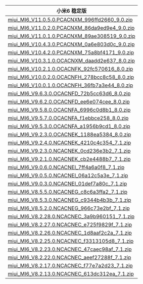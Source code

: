 | 小米6  稳定版    |
| ---- |
| [miui_MI6_V11.0.5.0.PCACNXM_996ffd2660_9.0.zip](http://hugeota.d.miui.com/V11.0.5.0.PCACNXM/miui_MI6_V11.0.5.0.PCACNXM_996ffd2660_9.0.zip)    |
| [miui_MI6_V11.0.2.0.PCACNXM_86da9ed9e4_9.0.zip](http://hugeota.d.miui.com/V11.0.2.0.PCACNXM/miui_MI6_V11.0.2.0.PCACNXM_86da9ed9e4_9.0.zip)    |
| [miui_MI6_V11.0.1.0.PCACNXM_89ae308519_9.0.zip](http://hugeota.d.miui.com/V11.0.1.0.PCACNXM/miui_MI6_V11.0.1.0.PCACNXM_89ae308519_9.0.zip)    |
| [miui_MI6_V10.4.3.0.PCACNXM_0a6e803d0c_9.0.zip](http://hugeota.d.miui.com/V10.4.3.0.PCACNXM/miui_MI6_V10.4.3.0.PCACNXM_0a6e803d0c_9.0.zip)    |
| [miui_MI6_V10.4.2.0.PCACNXM_75a8bf4171_9.0.zip](http://hugeota.d.miui.com/V10.4.2.0.PCACNXM/miui_MI6_V10.4.2.0.PCACNXM_75a8bf4171_9.0.zip)    |
| [miui_MI6_V10.3.1.0.OCACNXM_daadd2e637_8.0.zip](http://hugeota.d.miui.com/V10.3.1.0.OCACNXM/miui_MI6_V10.3.1.0.OCACNXM_daadd2e637_8.0.zip)    |
| [miui_MI6_V10.2.1.0.OCACNFK_92fc570616_8.0.zip](http://hugeota.d.miui.com/V10.2.1.0.OCACNFK/miui_MI6_V10.2.1.0.OCACNFK_92fc570616_8.0.zip)    |
| [miui_MI6_V10.0.2.0.OCACNFH_278bcc8c58_8.0.zip](http://hugeota.d.miui.com/V10.0.2.0.OCACNFH/miui_MI6_V10.0.2.0.OCACNFH_278bcc8c58_8.0.zip)    |
| [miui_MI6_V10.0.1.0.OCACNFH_36fb7a3e44_8.0.zip](http://hugeota.d.miui.com/V10.0.1.0.OCACNFH/miui_MI6_V10.0.1.0.OCACNFH_36fb7a3e44_8.0.zip)    |
| [miui_MI6_V9.6.3.0.OCACNFD_72b5cc63d6_8.0.zip](http://hugeota.d.miui.com/V9.6.3.0.OCACNFD/miui_MI6_V9.6.3.0.OCACNFD_72b5cc63d6_8.0.zip)    |
| [miui_MI6_V9.6.2.0.OCACNFD_ee6e074cee_8.0.zip](http://hugeota.d.miui.com/V9.6.2.0.OCACNFD/miui_MI6_V9.6.2.0.OCACNFD_ee6e074cee_8.0.zip)    |
| [miui_MI6_V9.5.8.0.OCACNFA_6996c0d8b1_8.0.zip](http://hugeota.d.miui.com/V9.5.8.0.OCACNFA/miui_MI6_V9.5.8.0.OCACNFA_6996c0d8b1_8.0.zip)    |
| [miui_MI6_V9.5.7.0.OCACNFA_f1ebbce258_8.0.zip](http://hugeota.d.miui.com/V9.5.7.0.OCACNFA/miui_MI6_V9.5.7.0.OCACNFA_f1ebbce258_8.0.zip)    |
| [miui_MI6_V9.5.3.0.OCACNFA_a1956b9cd1_8.0.zip](http://hugeota.d.miui.com/V9.5.3.0.OCACNFA/miui_MI6_V9.5.3.0.OCACNFA_a1956b9cd1_8.0.zip)    |
| [miui_MI6_V9.2.3.0.OCACNEK_1188ea5384_8.0.zip](http://hugeota.d.miui.com/V9.2.3.0.OCACNEK/miui_MI6_V9.2.3.0.OCACNEK_1188ea5384_8.0.zip)    |
| [miui_MI6_V9.2.4.0.NCACNEK_4210c4c354_7.1.zip](http://hugeota.d.miui.com/V9.2.4.0.NCACNEK/miui_MI6_V9.2.4.0.NCACNEK_4210c4c354_7.1.zip)    |
| [miui_MI6_V9.2.3.0.NCACNEK_0cd236e3b2_7.1.zip](http://hugeota.d.miui.com/V9.2.3.0.NCACNEK/miui_MI6_V9.2.3.0.NCACNEK_0cd236e3b2_7.1.zip)    |
| [miui_MI6_V9.2.1.0.NCACNEK_cb2e4488b7_7.1.zip](http://hugeota.d.miui.com/V9.2.1.0.NCACNEK/miui_MI6_V9.2.1.0.NCACNEK_cb2e4488b7_7.1.zip)    |
| [miui_MI6_V9.0.6.0.NCACNEI_7ff4a6a0f8_7.1.zip](http://hugeota.d.miui.com/V9.0.6.0.NCACNEI/miui_MI6_V9.0.6.0.NCACNEI_7ff4a6a0f8_7.1.zip)    |
| [miui_MI6_V9.0.5.0.NCACNEI_06a12c5a3e_7.1.zip](http://hugeota.d.miui.com/V9.0.5.0.NCACNEI/miui_MI6_V9.0.5.0.NCACNEI_06a12c5a3e_7.1.zip)    |
| [miui_MI6_V9.0.3.0.NCACNEI_01def7a80c_7.1.zip](http://hugeota.d.miui.com/V9.0.3.0.NCACNEI/miui_MI6_V9.0.3.0.NCACNEI_01def7a80c_7.1.zip)    |
| [miui_MI6_V8.5.5.0.NCACNEG_c8c6a3ffa2_7.1.zip](http://hugeota.d.miui.com/V8.5.5.0.NCACNEG/miui_MI6_V8.5.5.0.NCACNEG_c8c6a3ffa2_7.1.zip)    |
| [miui_MI6_V8.5.3.0.NCACNEG_c9344b4b3b_7.1.zip](http://hugeota.d.miui.com/V8.5.3.0.NCACNEG/miui_MI6_V8.5.3.0.NCACNEG_c9344b4b3b_7.1.zip)    |
| [miui_MI6_V8.5.2.0.NCACNEG_966c73e2bf_7.1.zip](http://hugeota.d.miui.com/V8.5.2.0.NCACNEG/miui_MI6_V8.5.2.0.NCACNEG_966c73e2bf_7.1.zip)    |
| [miui_MI6_V8.2.28.0.NCACNEC_3a9b960151_7.1.zip](http://hugeota.d.miui.com/V8.2.28.0.NCACNEC/miui_MI6_V8.2.28.0.NCACNEC_3a9b960151_7.1.zip)    |
| [miui_MI6_V8.2.27.0.NCACNEC_e725f9829f_7.1.zip](http://hugeota.d.miui.com/V8.2.27.0.NCACNEC/miui_MI6_V8.2.27.0.NCACNEC_e725f9829f_7.1.zip)    |
| [miui_MI6_V8.2.26.0.NCACNEC_1d8aaf2c2a_7.1.zip](http://hugeota.d.miui.com/V8.2.26.0.NCACNEC/miui_MI6_V8.2.26.0.NCACNEC_1d8aaf2c2a_7.1.zip)    |
| [miui_MI6_V8.2.25.0.NCACNEC_f3313105d8_7.1.zip](http://hugeota.d.miui.com/V8.2.25.0.NCACNEC/miui_MI6_V8.2.25.0.NCACNEC_f3313105d8_7.1.zip)    |
| [miui_MI6_V8.2.23.0.NCACNEC_47caec98af_7.1.zip](http://hugeota.d.miui.com/V8.2.23.0.NCACNEC/miui_MI6_V8.2.23.0.NCACNEC_47caec98af_7.1.zip)    |
| [miui_MI6_V8.2.22.0.NCACNEC_aeef27288f_7.1.zip](http://hugeota.d.miui.com/V8.2.22.0.NCACNEC/miui_MI6_V8.2.22.0.NCACNEC_aeef27288f_7.1.zip)    |
| [miui_MI6_V8.2.17.0.NCACNEC_f77e7a2d23_7.1.zip](http://hugeota.d.miui.com/V8.2.17.0.NCACNEC/miui_MI6_V8.2.17.0.NCACNEC_f77e7a2d23_7.1.zip)    |
| [miui_MI6_V8.2.13.0.NCACNEC_613dc312ea_7.1.zip](http://hugeota.d.miui.com/V8.2.13.0.NCACNEC/miui_MI6_V8.2.13.0.NCACNEC_613dc312ea_7.1.zip)    |
